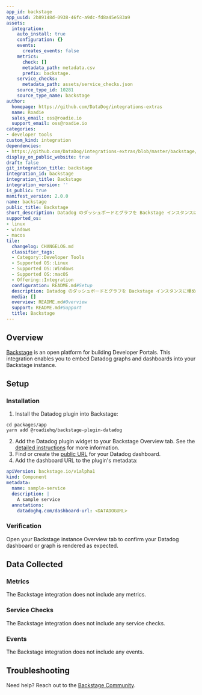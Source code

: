 ```yaml
---
app_id: backstage
app_uuid: 2b89148d-0938-46fc-a9dc-fd8a45e583a9
assets:
  integration:
    auto_install: true
    configuration: {}
    events:
      creates_events: false
    metrics:
      check: []
      metadata_path: metadata.csv
      prefix: backstage.
    service_checks:
      metadata_path: assets/service_checks.json
    source_type_id: 10281
    source_type_name: backstage
author:
  homepage: https://github.com/DataDog/integrations-extras
  name: Roadie
  sales_email: oss@roadie.io
  support_email: oss@roadie.io
categories:
- developer tools
custom_kind: integration
dependencies:
- https://github.com/DataDog/integrations-extras/blob/master/backstage/README.md
display_on_public_website: true
draft: false
git_integration_title: backstage
integration_id: backstage
integration_title: Backstage
integration_version: ''
is_public: true
manifest_version: 2.0.0
name: backstage
public_title: Backstage
short_description: Datadog のダッシュボードとグラフを Backstage インスタンスに埋め込むことができます。
supported_os:
- linux
- windows
- macos
tile:
  changelog: CHANGELOG.md
  classifier_tags:
  - Category::Developer Tools
  - Supported OS::Linux
  - Supported OS::Windows
  - Supported OS::macOS
  - Offering::Integration
  configuration: README.md#Setup
  description: Datadog のダッシュボードとグラフを Backstage インスタンスに埋め込むことができます。
  media: []
  overview: README.md#Overview
  support: README.md#Support
  title: Backstage
---
```


<!--  SOURCED FROM https://github.com/DataDog/integrations-extras -->


## Overview

[Backstage][1] is an open platform for building Developer Portals. This integration enables you to embed Datadog graphs and dashboards into your Backstage instance.

## Setup

### Installation

1. Install the Datadog plugin into Backstage:

```shell
cd packages/app
yarn add @roadiehq/backstage-plugin-datadog
```

2. Add the Datadog plugin widget to your Backstage Overview tab. See the [detailed instructions][2] for more information.
3. Find or create the [public URL][3] for your Datadog dashboard. 
4. Add the dashboard URL to the plugin's metadata:

```yaml
apiVersion: backstage.io/v1alpha1
kind: Component
metadata:
  name: sample-service
  description: |
    A sample service
  annotations:
    datadoghq.com/dashboard-url: <DATADOGURL>
```

### Verification

Open your Backstage instance Overview tab to confirm your Datadog dashboard or graph is rendered as expected.

## Data Collected

### Metrics

The Backstage integration does not include any metrics.

### Service Checks

The Backstage integration does not include any service checks.

### Events

The Backstage integration does not include any events.

## Troubleshooting

Need help? Reach out to the [Backstage Community][4].

[1]: https://backstage.io
[2]: https://roadie.io/backstage/plugins/datadog/
[3]: https://docs.datadoghq.com/ja/dashboards/sharing/#share-a-dashboard-by-public-url
[4]: https://backstage.io/community